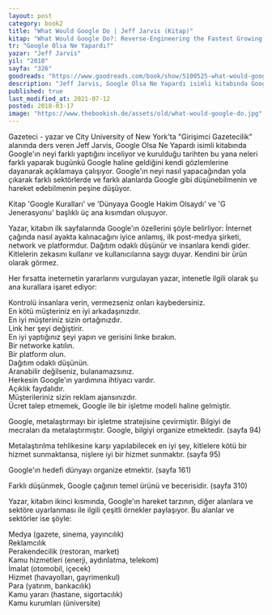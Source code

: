 ```yaml
---
layout: post  
category: book2  
title: "What Would Google Do | Jeff Jarvis (Kitap)"  
kitap: "What Would Google Do?: Reverse-Engineering the Fastest Growing Company in the History of the World"  
tr: "Google Olsa Ne Yapardı?"  
yazar: "Jeff Jarvis"  
yil: "2010"  
sayfa: "326"  
goodreads: "https://www.goodreads.com/book/show/5100525-what-would-google-do"
description: "Jeff Jarvis, Google Olsa Ne Yapardı isimli kitabında Google'ın neyi farklı yaptığını kendi gözlemlerine dayanarak açıklıyor."
published: true
last_modified_at: 2021-07-12
posted: 2018-03-17
image: "https://www.thebookish.de/assets/old/what-would-google-do.jpg"
---
```


Gazeteci - yazar ve City University of New York'ta "Girişimci Gazetecilik" alanında ders veren Jeff Jarvis, Google Olsa Ne Yapardı isimli kitabında Google'ın neyi farklı yaptığını inceliyor ve kurulduğu tarihten bu yana neleri farklı yaparak bugünkü Google haline geldiğini kendi gözlemlerine dayanarak açıklamaya çalışıyor. Google'ın neyi nasıl yapacağından yola çıkarak farklı sektörlerde ve farklı alanlarda Google gibi düşünebilmenin ve hareket edebilmenin peşine düşüyor.  
  
Kitap 'Google Kuralları' ve 'Dünyaya Google Hakim Olsaydı' ve 'G Jenerasyonu' başlıklı üç ana kısımdan oluşuyor.  
  
Yazar, kitabın ilk sayfalarında Google'ın özellerini şöyle belirliyor: İnternet çağında nasıl ayakta kalınacağını iyice anlamış, ilk post-medya şirketi, network ve platformdur. Dağıtım odaklı düşünür ve insanlara kendi gider. Kitlelerin zekasını kullanır ve kullanıcılarına saygı duyar. Kendini bir ürün olarak görmez.  
  
Her fırsatta ineternetin yararlarını vurgulayan yazar, intenetle ilgili olarak şu ana kurallara işaret ediyor:  
  
Kontrolü insanlara verin, vermezseniz onları kaybedersiniz.  
En kötü müşteriniz en iyi arkadaşınızdır.  
En iyi müşteriniz sizin ortağınızdır.  
Link her şeyi değiştirir.  
En iyi yaptığınız şeyi yapın ve gerisini linke bırakın.  
Bir networke katılın.  
Bir platform olun.  
Dağıtım odaklı düşünün.  
Aranabilir değilseniz, bulanamazsınız.  
Herkesin Google'ın yardımına ihtiyacı vardır.  
Açıklık faydalıdır.  
Müşterileriniz sizin reklam ajansınızdır.  
Ücret talep etmemek, Google ile bir işletme modeli haline gelmiştir.  
  
Google, metalaştırmayı bir işletme stratejisine çevirmiştir. Bilgiyi de mecraları da metalaştırmıştır. Google, bilgiyi organize etmektedir. (sayfa 94)  
  
Metalaştırılma tehlikesine karşı yapılabilecek en iyi şey, kitlelere kötü bir hizmet sunmaktansa, nişlere iyi bir hizmet sunmaktır. (sayfa 95)
  
Google'ın hedefi dünyayı organize etmektir. (sayfa 161)  
  
Farklı düşünmek, Google çağının temel ürünü ve becerisidir. (sayfa 310)  
  
Yazar, kitabın ikinci kısmında, Google'ın hareket tarzının, diğer alanlara ve sektöre uyarlanması ile ilgili çeşitli örnekler paylaşıyor. Bu alanlar ve sektörler ise şöyle:  
  
Medya (gazete, sinema, yayıncılık)  
Reklamcılık  
Perakendecilik (restoran, market)  
Kamu hizmetleri (enerji, aydınlatma, telekom)  
İmalat (otomobil, içecek)  
Hizmet (havayolları, gayrimenkul)  
Para (yatırım, bankacılık)  
Kamu yararı (hastane, sigortacılık)  
Kamu kurumları (üniversite)  
  
